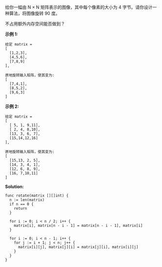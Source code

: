 给你一幅由 N × N 矩阵表示的图像，其中每个像素的大小为 4 字节。请你设计一种算法，将图像旋转 90 度。

不占用额外内存空间能否做到？

**示例 1:**
```
给定 matrix = 
[
  [1,2,3],
  [4,5,6],
  [7,8,9]
],

原地旋转输入矩阵，使其变为:
[
  [7,4,1],
  [8,5,2],
  [9,6,3]
]
```
**示例 2:**
```
给定 matrix =
[
  [ 5, 1, 9,11],
  [ 2, 4, 8,10],
  [13, 3, 6, 7],
  [15,14,12,16]
], 

原地旋转输入矩阵，使其变为:
[
  [15,13, 2, 5],
  [14, 3, 4, 1],
  [12, 6, 8, 9],
  [16, 7,10,11]
]
```
**Solution:**
```golang
func rotate(matrix [][]int) {
  n := len(matrix)
  if n == 0 {
    return
  }

  for i := 0; i < n / 2; i++ {
    matrix[i], matrix[n - i - 1] = matrix[n - i - 1], matrix[i]
  }

  for i := 0; i < n - 1; i++ {
    for j := i + 1; j < n; j++ {
      matrix[i][j], matrix[j][i] = matrix[j][i], matrix[i][j]
    }
  }
}
```
